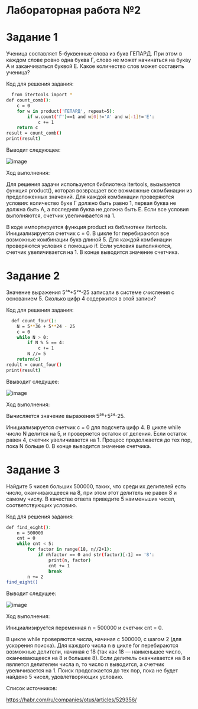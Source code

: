 # Лабораторная работа №2

# Задание 1

Ученица составляет 5-буквенные слова из букв ГЕПАРД. При этом в каждом слове ровно одна буква Г, слово не может начинаться на букву А и заканчиваться буквой Е. Какое количество слов может составить ученица?

Код для решения задания:
```bash
  from itertools import *
def count_comb():
    c = 0
    for w in product('ГЕПАРД', repeat=5):
        if w.count('Г')==1 and w[0]!='А' and w[-1]!='Е':
            c += 1
    return c
result = count_comb()
print(result)
  ```
Выводит следующее: 

![image](https://github.com/user-attachments/assets/1f295823-b4a2-468f-a0db-494a064b5a1e)

Ход выполнения: 

Для решения задачи используется библиотека itertools, вызывается функция product(), которая возвращает все вожможные скомбинации из предоложенных значений.
Для каждой комбинации проверяются условия: количество букв Г должно быть равно 1, первая буква не должна быть А, а последняя буква не должна быть Е. 
Если все условия выполняются, счетчик увеличивается на 1.


В коде импортируется функция product из библиотеки itertools. 
Инициализируется счетчик c = 0. В цикле for перебираются все возможные комбинации букв длиной 5. 
Для каждой комбинации проверяются условия с помощью if. 
Если условия выполняются, счетчик увеличивается на 1. 
В конце выводится значение счетчика.


# Задание 2

Значение выражения 5³⁶+5²⁴-25 записали в системе счисления с основанием 5. Сколько цифр 4 содержится в этой записи?

Код для решения задания:
```bash
  def count_four():
    N = 5**36 + 5**24 - 25
    c = 0
    while N > 0:
        if N % 5 == 4:
            c += 1
        N //= 5
    return(c)
redult = count_four()
print(result)
  ```

Ввыводит следущее:

![image](https://github.com/user-attachments/assets/efccded3-a536-4cda-b39a-73f5bd9f809f)


Ход выполнения: 

Вычисляется значение выражения 5³⁶+5²⁴-25.


Инициализируется счетчик c = 0 для подсчета цифр 4. 
В цикле while число N делится на 5, и проверяется остаток от деления. 
Если остаток равен 4, счетчик увеличивается на 1. Процесс продолжается до тех пор, пока N больше 0. 
В конце выводится значение счетчика.


# Задание 3

Найдите 5 чисел больших 500000, таких, что среди их делителей есть число, оканчивающееся на 8, при этом этот делитель не равен 8 и самому числу. В качестве ответа приведите 5 наименьших чисел, соответствующих условию.

Код для решения задания:
```bash
def find_eight():
    n = 500000
    cnt = 0
    while cnt < 5:
        for factor in range(18, n//2+1):
            if n%factor == 0 and str(factor)[-1] == '8':
                print(n, factor)
                cnt += 1
                break
        n += 2
find_eight()
  ```
Выводит следущее:

![image](https://github.com/user-attachments/assets/7053d567-45a4-44e0-be72-2d1ba941e27b)




Ход выполнения: 


Инициализируется переменная n = 500000 и счетчик cnt = 0. 


В цикле while проверяются числа, начиная с 500000, с шагом 2 (для ускорения поиска). 
Для каждого числа n в цикле for перебираются возможные делители, начиная с 18 (так как 18 — наименьшее число, оканчивающееся на 8 и большее 8). 
Если делитель оканчивается на 8 и является делителем числа n, то число n выводится, а счетчик увеличивается на 1. 
Поиск продолжается до тех пор, пока не будет найдено 5 чисел, удовлетворяющих условию.


Список источников:

 https://habr.com/ru/companies/otus/articles/529356/
